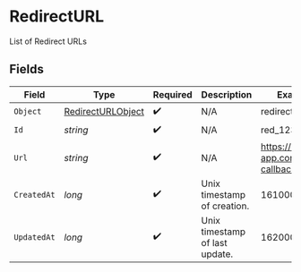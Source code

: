 # RedirectURL

List of Redirect URLs


## Fields

| Field                                                             | Type                                                              | Required                                                          | Description                                                       | Example                                                           |
| ----------------------------------------------------------------- | ----------------------------------------------------------------- | ----------------------------------------------------------------- | ----------------------------------------------------------------- | ----------------------------------------------------------------- |
| `Object`                                                          | [RedirectURLObject](../../Models/Components/RedirectURLObject.md) | :heavy_check_mark:                                                | N/A                                                               | redirect_url                                                      |
| `Id`                                                              | *string*                                                          | :heavy_check_mark:                                                | N/A                                                               | red_12345                                                         |
| `Url`                                                             | *string*                                                          | :heavy_check_mark:                                                | N/A                                                               | https://my-app.com/oauth-callback                                 |
| `CreatedAt`                                                       | *long*                                                            | :heavy_check_mark:                                                | Unix timestamp of creation.<br/>                                  | 1610000000                                                        |
| `UpdatedAt`                                                       | *long*                                                            | :heavy_check_mark:                                                | Unix timestamp of last update.<br/>                               | 1620000000                                                        |